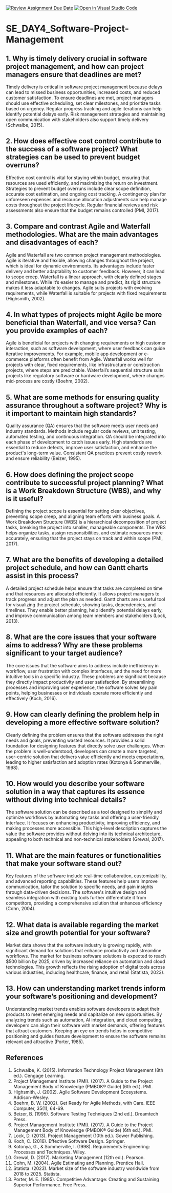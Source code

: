 [![Review Assignment Due Date](https://classroom.github.com/assets/deadline-readme-button-22041afd0340ce965d47ae6ef1cefeee28c7c493a6346c4f15d667ab976d596c.svg)](https://classroom.github.com/a/9pw6JKcu)
[![Open in Visual Studio Code](https://classroom.github.com/assets/open-in-vscode-2e0aaae1b6195c2367325f4f02e2d04e9abb55f0b24a779b69b11b9e10269abc.svg)](https://classroom.github.com/online_ide?assignment_repo_id=17188312&assignment_repo_type=AssignmentRepo)
# SE_DAY4_Software-Project-Management
## 1. Why is timely delivery crucial in software project management, and how can project managers ensure that deadlines are met?
Timely delivery is critical in software project management because delays can lead to missed business opportunities, increased costs, and reduced customer satisfaction. To ensure deadlines are met, project managers should use effective scheduling, set clear milestones, and prioritize tasks based on urgency. Regular progress tracking and agile iterations can help identify potential delays early. Risk management strategies and maintaining open communication with stakeholders also support timely delivery (Schwalbe, 2015).

## 2. How does effective cost control contribute to the success of a software project? What strategies can be used to prevent budget overruns?
Effective cost control is vital for staying within budget, ensuring that resources are used efficiently, and maximizing the return on investment. Strategies to prevent budget overruns include clear scope definition, accurate cost estimation, and ongoing cost tracking. A contingency plan for unforeseen expenses and resource allocation adjustments can help manage costs throughout the project lifecycle. Regular financial reviews and risk assessments also ensure that the budget remains controlled (PMI, 2017).

## 3. Compare and contrast Agile and Waterfall methodologies. What are the main advantages and disadvantages of each?
Agile and Waterfall are two common project management methodologies. Agile is iterative and flexible, allowing changes throughout the project, which is ideal for dynamic environments. Its advantages include faster delivery and better adaptability to customer feedback. However, it can lead to scope creep. Waterfall is a linear approach, with clearly defined stages and milestones. While it’s easier to manage and predict, its rigid structure makes it less adaptable to changes. Agile suits projects with evolving requirements, while Waterfall is suitable for projects with fixed requirements (Highsmith, 2002).


## 4. In what types of projects might Agile be more beneficial than Waterfall, and vice versa? Can you provide examples of each?
Agile is beneficial for projects with changing requirements or high customer interaction, such as software development, where user feedback can guide iterative improvements. For example, mobile app development or e-commerce platforms often benefit from Agile. Waterfall works well for projects with clear, fixed requirements, like infrastructure or construction projects, where steps are predictable. Waterfall’s sequential structure suits projects like regulatory software or hardware development, where changes mid-process are costly (Boehm, 2002).

## 5. What are some methods for ensuring quality assurance throughout a software project? Why is it important to maintain high standards?
Quality assurance (QA) ensures that the software meets user needs and industry standards. Methods include regular code reviews, unit testing, automated testing, and continuous integration. QA should be integrated into each phase of development to catch issues early. High standards are essential to reduce defects, improve user satisfaction, and enhance the product's long-term value. Consistent QA practices prevent costly rework and ensure reliability (Beizer, 1995).

## 6. How does defining the project scope contribute to successful project planning? What is a Work Breakdown Structure (WBS), and why is it useful?
Defining the project scope is essential for setting clear objectives, preventing scope creep, and aligning team efforts with business goals. A Work Breakdown Structure (WBS) is a hierarchical decomposition of project tasks, breaking the project into smaller, manageable components. The WBS helps organize tasks, assign responsibilities, and estimate resources more accurately, ensuring that the project stays on track and within scope (PMI, 2017).

## 7. What are the benefits of developing a detailed project schedule, and how can Gantt charts assist in this process?
A detailed project schedule helps ensure that tasks are completed on time and that resources are allocated efficiently. It allows project managers to track progress and adjust the plan as needed. Gantt charts are a useful tool for visualizing the project schedule, showing tasks, dependencies, and timelines. They enable better planning, help identify potential delays early, and improve communication among team members and stakeholders (Lock, 2013).

## 8. What are the core issues that your software aims to address? Why are these problems significant to your target audience?
The core issues that the software aims to address include inefficiency in workflow, user frustration with complex interfaces, and the need for more intuitive tools in a specific industry. These problems are significant because they directly impact productivity and user satisfaction. By streamlining processes and improving user experience, the software solves key pain points, helping businesses or individuals operate more efficiently and effectively (Koch, 2016).

## 9. How can clearly defining the problem help in developing a more effective software solution?
Clearly defining the problem ensures that the software addresses the right needs and goals, preventing wasted resources. It provides a solid foundation for designing features that directly solve user challenges. When the problem is well-understood, developers can create a more targeted, user-centric solution that delivers value efficiently and meets expectations, leading to higher satisfaction and adoption rates (Kotonya & Sommerville, 1998).

## 10. How would you describe your software solution in a way that captures its essence without diving into technical details?
The software solution can be described as a tool designed to simplify and optimize workflows by automating key tasks and offering a user-friendly interface. It focuses on enhancing productivity, improving efficiency, and making processes more accessible. This high-level description captures the value the software provides without delving into its technical architecture, appealing to both technical and non-technical stakeholders (Grewal, 2017).

## 11. What are the main features or functionalities that make your software stand out?
Key features of the software include real-time collaboration, customizability, and advanced reporting capabilities. These features help users improve communication, tailor the solution to specific needs, and gain insights through data-driven decisions. The software's intuitive design and seamless integration with existing tools further differentiate it from competitors, providing a comprehensive solution that enhances efficiency (Cohn, 2004).

## 12. What data is available regarding the market size and growth potential for your software?
Market data shows that the software industry is growing rapidly, with significant demand for solutions that enhance productivity and streamline workflows. The market for business software solutions is expected to reach $500 billion by 2025, driven by increased reliance on automation and cloud technologies. This growth reflects the rising adoption of digital tools across various industries, including healthcare, finance, and retail (Statista, 2023).

## 13. How can understanding market trends inform your software’s positioning and development?
Understanding market trends enables software developers to adapt their products to meet emerging needs and capitalize on new opportunities. By analyzing trends such as automation, AI integration, and cloud computing, developers can align their software with market demands, offering features that attract customers. Keeping an eye on trends helps in competitive positioning and guides feature development to ensure the software remains relevant and attractive (Porter, 1985).


## References
1. Schwalbe, K. (2015). Information Technology Project Management (8th ed.). Cengage Learning.
2. Project Management Institute (PMI). (2017). A Guide to the Project Management Body of Knowledge (PMBOK® Guide) (6th ed.). PMI.
3. Highsmith, J. (2002). Agile Software Development Ecosystems. Addison-Wesley.
4. Boehm, B. W. (2002). Get Ready for Agile Methods, with Care. IEEE Computer, 35(1), 64-69.
5. Beizer, B. (1995). Software Testing Techniques (2nd ed.). Dreamtech Press.
6. Project Management Institute (PMI). (2017). A Guide to the Project Management Body of Knowledge (PMBOK® Guide) (6th ed.). PMI.
7. Lock, D. (2013). Project Management (10th ed.). Gower Publishing.
8. Koch, C. (2016). Effective Software Design. Springer.
9. Kotonya, G., & Sommerville, I. (1998). Requirements Engineering: Processes and Techniques. Wiley.
10. Grewal, D. (2017). Marketing Management (12th ed.). Pearson.
11. Cohn, M. (2004). Agile Estimating and Planning. Prentice Hall.
12. Statista. (2023). Market size of the software industry worldwide from 2018 to 2025. Statista.
13. Porter, M. E. (1985). Competitive Advantage: Creating and Sustaining Superior Performance. Free Press.


